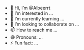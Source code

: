 - 👋 Hi, I’m @Albeerrt
- 👀 I’m interested in ...
- 🌱 I’m currently learning ...
- 💞️ I’m looking to collaborate on ...
- 📫 How to reach me ...
- 😄 Pronouns: ...
- ⚡ Fun fact: ...

<!---
Albeerrt/Albeerrt is a ✨ special ✨ repository because its `README.md` (this file) appears on your GitHub profile.
You can click the Preview link to take a look at your changes.
--->
